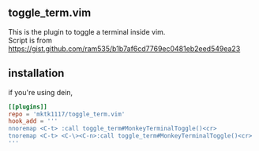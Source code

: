 ## toggle_term.vim
This is the plugin to toggle a terminal inside vim.  
Script is from https://gist.github.com/ram535/b1b7af6cd7769ec0481eb2eed549ea23

## installation
if you're using dein,
```toml
[[plugins]]
repo = 'mktk1117/toggle_term.vim'
hook_add = '''
nnoremap <C-t> :call toggle_term#MonkeyTerminalToggle()<cr>
tnoremap <C-t> <C-\><C-n>:call toggle_term#MonkeyTerminalToggle()<cr>
'''
```
